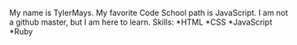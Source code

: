 My name is TylerMays. My favorite Code School path is JavaScript. I am not a github master, but I am here to learn.
Skills:
*HTML
*CSS
*JavaScript
*Ruby
